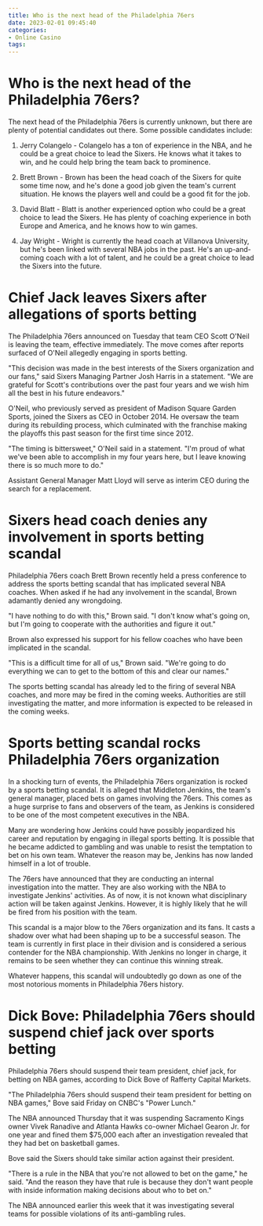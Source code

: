 ```yaml
---
title: Who is the next head of the Philadelphia 76ers
date: 2023-02-01 09:45:40
categories:
- Online Casino
tags:
---
```



#  Who is the next head of the Philadelphia 76ers?

The next head of the Philadelphia 76ers is currently unknown, but there are plenty of potential candidates out there. Some possible candidates include:

1. Jerry Colangelo - Colangelo has a ton of experience in the NBA, and he could be a great choice to lead the Sixers. He knows what it takes to win, and he could help bring the team back to prominence.

2. Brett Brown - Brown has been the head coach of the Sixers for quite some time now, and he's done a good job given the team's current situation. He knows the players well and could be a good fit for the job.

3. David Blatt - Blatt is another experienced option who could be a great choice to lead the Sixers. He has plenty of coaching experience in both Europe and America, and he knows how to win games.

4. Jay Wright - Wright is currently the head coach at Villanova University, but he's been linked with several NBA jobs in the past. He's an up-and-coming coach with a lot of talent, and he could be a great choice to lead the Sixers into the future.

#  Chief Jack leaves Sixers after allegations of sports betting

The Philadelphia 76ers announced on Tuesday that team CEO Scott O'Neil is leaving the team, effective immediately. The move comes after reports surfaced of O'Neil allegedly engaging in sports betting.

"This decision was made in the best interests of the Sixers organization and our fans," said Sixers Managing Partner Josh Harris in a statement. "We are grateful for Scott's contributions over the past four years and we wish him all the best in his future endeavors."

O'Neil, who previously served as president of Madison Square Garden Sports, joined the Sixers as CEO in October 2014. He oversaw the team during its rebuilding process, which culminated with the franchise making the playoffs this past season for the first time since 2012.

"The timing is bittersweet," O'Neil said in a statement. "I'm proud of what we've been able to accomplish in my four years here, but I leave knowing there is so much more to do."

Assistant General Manager Matt Lloyd will serve as interim CEO during the search for a replacement.

#  Sixers head coach denies any involvement in sports betting scandal

Philadelphia 76ers coach Brett Brown recently held a press conference to address the sports betting scandal that has implicated several NBA coaches. When asked if he had any involvement in the scandal, Brown adamantly denied any wrongdoing.

"I have nothing to do with this," Brown said. "I don't know what's going on, but I'm going to cooperate with the authorities and figure it out."

Brown also expressed his support for his fellow coaches who have been implicated in the scandal.

"This is a difficult time for all of us," Brown said. "We're going to do everything we can to get to the bottom of this and clear our names."

The sports betting scandal has already led to the firing of several NBA coaches, and more may be fired in the coming weeks. Authorities are still investigating the matter, and more information is expected to be released in the coming weeks.

#  Sports betting scandal rocks Philadelphia 76ers organization

In a shocking turn of events, the Philadelphia 76ers organization is rocked by a sports betting scandal. It is alleged that Middleton Jenkins, the team's general manager, placed bets on games involving the 76ers. This comes as a huge surprise to fans and observers of the team, as Jenkins is considered to be one of the most competent executives in the NBA.

Many are wondering how Jenkins could have possibly jeopardized his career and reputation by engaging in illegal sports betting. It is possible that he became addicted to gambling and was unable to resist the temptation to bet on his own team. Whatever the reason may be, Jenkins has now landed himself in a lot of trouble.

The 76ers have announced that they are conducting an internal investigation into the matter. They are also working with the NBA to investigate Jenkins' activities. As of now, it is not known what disciplinary action will be taken against Jenkins. However, it is highly likely that he will be fired from his position with the team.

This scandal is a major blow to the 76ers organization and its fans. It casts a shadow over what had been shaping up to be a successful season. The team is currently in first place in their division and is considered a serious contender for the NBA championship. With Jenkins no longer in charge, it remains to be seen whether they can continue this winning streak.

Whatever happens, this scandal will undoubtedly go down as one of the most notorious moments in Philadelphia 76ers history.

#  Dick Bove: Philadelphia 76ers should suspend chief jack over sports betting

Philadelphia 76ers should suspend their team president, chief jack, for betting on NBA games, according to Dick Bove of Rafferty Capital Markets.

"The Philadelphia 76ers should suspend their team president for betting on NBA games," Bove said Friday on CNBC's "Power Lunch."

The NBA announced Thursday that it was suspending Sacramento Kings owner Vivek Ranadive and Atlanta Hawks co-owner Michael Gearon Jr. for one year and fined them $75,000 each after an investigation revealed that they had bet on basketball games.

Bove said the Sixers should take similar action against their president.

"There is a rule in the NBA that you're not allowed to bet on the game," he said. "And the reason they have that rule is because they don't want people with inside information making decisions about who to bet on."

The NBA announced earlier this week that it was investigating several teams for possible violations of its anti-gambling rules.